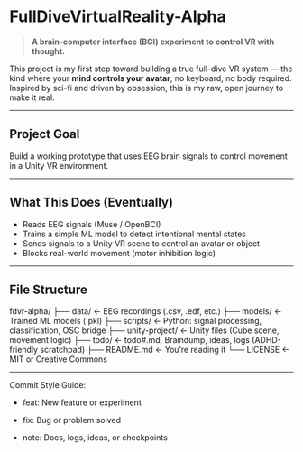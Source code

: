 # FullDiveVirtualReality-Alpha
> **A brain-computer interface (BCI) experiment to control VR with thought.**

This project is my first step toward building a true full-dive VR system — the kind where your **mind controls your avatar**, no keyboard, no body required. Inspired by sci-fi and driven by obsession, this is my raw, open journey to make it real.

---

## Project Goal

Build a working prototype that uses EEG brain signals to control movement in a Unity VR environment.

---

## What This Does (Eventually)

- Reads EEG signals (Muse / OpenBCI)
- Trains a simple ML model to detect intentional mental states
- Sends signals to a Unity VR scene to control an avatar or object
- Blocks real-world movement (motor inhibition logic)


---

## File Structure

fdvr-alpha/
├── data/ ← EEG recordings (.csv, .edf, etc.)
├── models/ ← Trained ML models (.pkl)
├── scripts/ ← Python: signal processing, classification, OSC bridge
├── unity-project/ ← Unity files (Cube scene, movement logic)
├── todo/ ← todo#.md, Braindump, ideas, logs (ADHD-friendly scratchpad)
├── README.md ← You’re reading it
└── LICENSE ← MIT or Creative Commons

---

Commit Style Guide:

- feat: New feature or experiment

- fix: Bug or problem solved

- note: Docs, logs, ideas, or checkpoints
